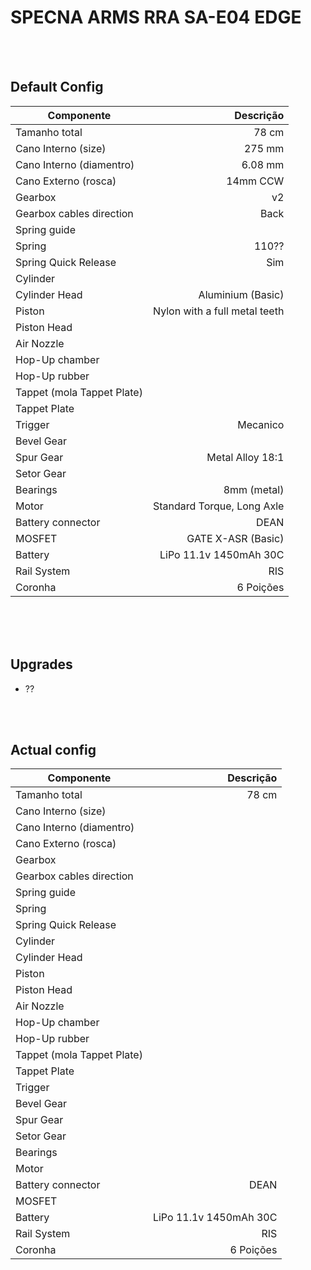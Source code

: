 # SPECNA ARMS RRA SA-E04 EDGE

<br><br>

## Default Config

|       **Componente**       |            **Descrição**         |
|----------------------------|---------------------------------:|
| Tamanho total              | 78 cm                            |
| Cano Interno (size)        | 275 mm                           |
| Cano Interno (diamentro)   | 6.08 mm                          |
| Cano Externo (rosca)       | 14mm CCW                         |
| Gearbox                    | v2                               |
| Gearbox cables direction   | Back                             |
| Spring guide               |                                  |
| Spring                     | 110??                            |
| Spring Quick Release       | Sim                              |
| Cylinder                   |                                  |
| Cylinder Head              | Aluminium (Basic)                |
| Piston                     | Nylon with a full metal teeth    |
| Piston Head                |                                  |
| Air Nozzle                 |                                  |
| Hop-Up chamber             |                                  |
| Hop-Up rubber              |                                  |
| Tappet (mola Tappet Plate) |                                  |
| Tappet Plate               |                                  |
| Trigger                    | Mecanico                         |
| Bevel Gear                 |                                  |
| Spur Gear                  | Metal Alloy 18:1                 |
| Setor Gear                 |                                  |
| Bearings                   | 8mm (metal)                      |
| Motor                      | Standard Torque, Long Axle       |
| Battery connector          | DEAN                             |
| MOSFET                     | GATE X-ASR (Basic)               |
| Battery                    | LiPo 11.1v 1450mAh 30C           |
| Rail System                | RIS                              |
| Coronha                    | 6 Poições                        |









<br><br><br> 


## Upgrades

- ??




<br><br>

## Actual config

|       **Componente**       |            **Descrição**         |
|----------------------------|---------------------------------:|
| Tamanho total              | 78 cm                            |
| Cano Interno (size)        |                                  |
| Cano Interno (diamentro)   |                                  |
| Cano Externo (rosca)       |                                  |
| Gearbox                    |                                  |
| Gearbox cables direction   |                                  |
| Spring guide               |                                  |
| Spring                     |                                  |
| Spring Quick Release       |                                  |
| Cylinder                   |                                  |
| Cylinder Head              |                                  |
| Piston                     |                                  |
| Piston Head                |                                  |
| Air Nozzle                 |                                  |
| Hop-Up chamber             |                                  |
| Hop-Up rubber              |                                  |
| Tappet (mola Tappet Plate) |                                  |
| Tappet Plate               |                                  |
| Trigger                    |                                  |
| Bevel Gear                 |                                  |
| Spur Gear                  |                                  |
| Setor Gear                 |                                  |
| Bearings                   |                                  |
| Motor                      |                                  |
| Battery connector          | DEAN                             |
| MOSFET                     |                                  |
| Battery                    | LiPo 11.1v 1450mAh 30C           |
| Rail System                | RIS                              |
| Coronha                    | 6 Poições                        |